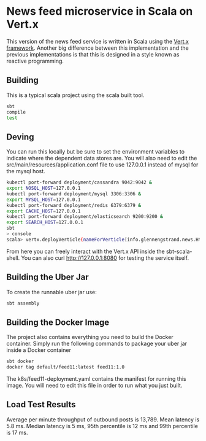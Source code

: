 # News feed microservice in Scala on Vert.x

This version of the news feed service is written in Scala using the [Vert.x framework](https://vertx.io/blog/scala-is-here/). Another big difference between this implementation and the previous implementations is that this is designed in a style known as reactive programming.

## Building

This is a typical scala project using the scala built tool.

```bash
sbt
compile
test
```

## Deving

You can run this locally but be sure to set the environment variables to indicate
where the dependent data stores are. You will also need to edit the src/main/resources/application.conf file to use 127.0.0.1 instead of mysql for the mysql host.

```bash
kubectl port-forward deployment/cassandra 9042:9042 &
export NOSQL_HOST=127.0.0.1
kubectl port-forward deployment/mysql 3306:3306 &
export MYSQL_HOST=127.0.0.1
kubectl port-forward deployment/redis 6379:6379 &
export CACHE_HOST=127.0.0.1
kubectl port-forward deployment/elasticsearch 9200:9200 & 
export SEARCH_HOST=127.0.0.1
sbt
> console
scala> vertx.deployVerticle(nameForVerticle[info.glennengstrand.news.HttpVerticle])
```

From here you can freely interact with the Vert.x API inside the sbt-scala-shell. You can also curl http://127.0.0.1:8080 for testing the service itself.

## Building the Uber Jar

To create the runnable uber jar use:

```bash
sbt assembly
```

## Building the Docker Image

The project also contains everything you need to build the Docker container. Simply run the following commands to package your uber jar inside a Docker container

```bash
sbt docker
docker tag default/feed11:latest feed11:1.0
```

The k8s/feed11-deployment.yaml contains the manifest for running this image. You will need to edit this file in order to run what you just built.

## Load Test Results

Average per minute throughput of outbound posts is 13,789. Mean latency is 5.8 ms. Median latency is 5 ms, 95th percentile is 12 ms and 99th percentile is 17 ms.
